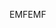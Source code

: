 <span data-ttu-id="fd12a-101">EMF</span><span class="sxs-lookup"><span data-stu-id="fd12a-101">EMF</span></span>
